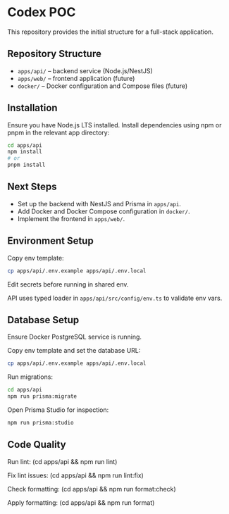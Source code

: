 # Codex POC

This repository provides the initial structure for a full-stack application.

## Repository Structure

- `apps/api/` – backend service (Node.js/NestJS)
- `apps/web/` – frontend application (future)
- `docker/` – Docker configuration and Compose files (future)

## Installation

Ensure you have Node.js LTS installed. Install dependencies using npm or pnpm in the relevant app directory:

```bash
cd apps/api
npm install
# or
pnpm install
```

## Next Steps

- Set up the backend with NestJS and Prisma in `apps/api`.
- Add Docker and Docker Compose configuration in `docker/`.
- Implement the frontend in `apps/web/`.

## Environment Setup

Copy env template:

```bash
cp apps/api/.env.example apps/api/.env.local
```

Edit secrets before running in shared env.

API uses typed loader in `apps/api/src/config/env.ts` to validate env vars.


## Database Setup

Ensure Docker PostgreSQL service is running.

Copy env template and set the database URL:

```bash
cp apps/api/.env.example apps/api/.env.local
```

Run migrations:

```bash
cd apps/api
npm run prisma:migrate
```

Open Prisma Studio for inspection:

```bash
npm run prisma:studio
```

## Code Quality

Run lint: (cd apps/api && npm run lint)

Fix lint issues: (cd apps/api && npm run lint:fix)

Check formatting: (cd apps/api && npm run format:check)

Apply formatting: (cd apps/api && npm run format)

